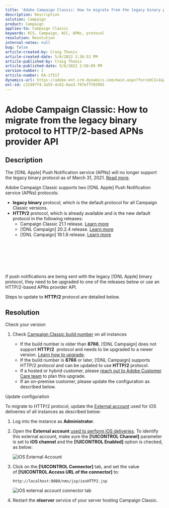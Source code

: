 ```yaml
---
title: 'Adobe Campaign Classic: How to migrate from the legacy binary protocol to HTTP/2-based APNs provider API'
description: Description
solution: Campaign
product: Campaign
applies-to: Campaign Classic
keywords: KCS, Campaign, ACC, APNs, protocol
resolution: Resolution
internal-notes: null
bug: false
article-created-by: Craig Thonis
article-created-date: 5/6/2022 2:36:53 PM
article-published-by: Craig Thonis
article-published-date: 5/6/2022 2:50:09 PM
version-number: 2
article-number: KA-17517
dynamics-url: https://adobe-ent.crm.dynamics.com/main.aspx?forceUCI=1&pagetype=entityrecord&etn=knowledgearticle&id=37355bf2-49cd-ec11-a7b5-6045bd00d4f5
exl-id: c21997f4-3a55-4c62-8aa3-797efff03993
---
```

# Adobe Campaign Classic: How to migrate from the legacy binary protocol to HTTP/2-based APNs provider API

## Description

The [!DNL Apple] Push Notification service (APNs) will no longer support the legacy binary protocol as of March 31, 2021. [Read more](https://developer.apple.com/news/?id=c88acm2b).

Adobe Campaign Classic supports two [!DNL Apple] Push Notification service (APNs) protocols:

- <b>legacy binary</b> protocol, which is the default protocol for all Campaign Classic versions.
- <b>HTTP/2</b> protocol, which is already available and is the new default protocol in the following releases: 
  - Campaign Classic 21.1 release. [Learn more](https://experienceleague.adobe.com/docs/campaign-classic/using/release-notes/gs-release/gold-standard.html)
  - [!DNL Campaign] 20.2.4 release. [Learn more](https://experienceleague.adobe.com/docs/campaign-classic/using/release-notes/previous-releases/release--20-2.html?lang=en#release-notes)
  - [!DNL Campaign] 19.1.8 release. [Learn more](https://experienceleague.adobe.com/docs/campaign-classic/using/release-notes/previous-releases/release--19-1.html?lang=en#release-19-1-8-build-9039)

<br><br><br><br> <br><br>
If push notifications are being sent with the legacy [!DNL Apple] binary protocol, they need to be upgraded to one of the releases below or use an HTTP/2-based APNs provider API.

Steps to update to <b>HTTP/2</b> protocol are detailed below.

## Resolution

Check your version

1. Check [Campaign Classic build number](https://docs.adobe.com/content/help/en/campaign-classic/using/getting-started/starting-with-adobe-campaign/launching-adobe-campaign.html#getting-your-campaign-version) on all instances

   - If the build number is older than <b>8766</b>, [!DNL Campaign] does not support <b>HTTP/2</b>  protocol and needs to be upgraded to a newer version. [Learn how to upgrade](https://helpx.adobe.com/campaign/kb/acc-build-upgrade.html).
   - If the build number is <b>8766</b> or later, [!DNL Campaign] supports HTTP/2 protocol and can be updated to use <b>HTTP/2</b> protocol.
   - If a hosted or hybrid customer, please [reach out to Adobe Customer Care team](https://docs.adobe.com/content/help/en/customer-one/using/home.html) to plan this upgrade.
   - If an on-premise customer, please update the configuration as described below.

Update configuration

To migrate to HTTP/2 protocol, update the [External account](https://docs.adobe.com/content/help/en/campaign-classic/using/getting-started/administration-basics/external-accounts.html) used for iOS deliveries of all instances as described below:

1. Log into the instance as <b>Administrator</b>.

1. Open the <b>External account</b> [used to perform iOS deliveries](https://experienceleague.adobe.com/docs/campaign-classic/using/sending-messages/sending-push-notifications/configure-the-mobile-app/configuring-the-mobile-application.html). To identify this external account, make sure the <b>[!UICONTROL Channel]</b> parameter is set to <b>iOS channel</b> and the <b>[!UICONTROL Enabled]</b> option is checked, as below:

    ![iOS External Account](https://helpx.adobe.com/content/dam/help/en/campaign/kb/migrate-to-http2/jcr_content/main-pars/procedure/proc_par/step_1/step_par/image/iOS-ext-account.png "iOS-ext-account")

1. Click on the <b>[!UICONTROL Connector]</b> tab, and set the value of <b>[!UICONTROL Access URL of the connector]</b> to:

   ```
   http://localhost:8080/nms/jsp/iosHTTP2.jsp
   ```

   ![iOS external account connector tab](https://helpx.adobe.com/content/dam/help/en/campaign/kb/migrate-to-http2/jcr_content/main-pars/procedure/proc_par/step/step_par/image/iOs-ext-account-connector.png "iOs-ext-account-connector")

1. Restart the <b>nlserver</b> service of your server hosting Campaign Classic.
